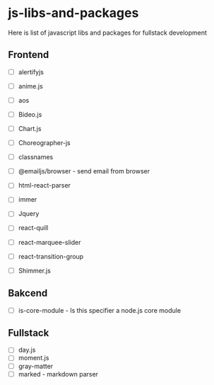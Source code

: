 # js-libs-and-packages
Here is list of javascript libs and packages for fullstack development

## Frontend
- [ ] alertifyjs 
- [ ] anime.js
- [ ] aos
- [ ] Bideo.js
- [ ] Chart.js 
- [ ] Choreographer-js
- [ ] classnames
- [ ] @emailjs/browser - send email from browser
- [ ] html-react-parser
- [ ] immer
- [ ] Jquery
- [ ] react-quill
- [ ] react-marquee-slider
- [ ] react-transition-group
- [ ] Shimmer.js


## Bakcend
- [ ] is-core-module - Is this specifier a node.js core module

## Fullstack
- [ ] day.js
- [ ] moment.js 
- [ ] gray-matter 
- [ ] marked - markdown parser
